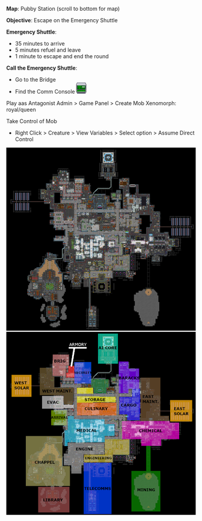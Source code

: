 
__Map__: Pubby Station (scroll to bottom for map)

__Objective__: Escape on the Emergency Shuttle

__Emergency Shuttle__:
* 35 minutes to arrive
* 5 minutes refuel and leave
* 1 minute to escape and end the round

__Call the Emergency Shuttle__:
* Go to the Bridge
* Find the Comm Console ![comm_console](images/comm_console.png "")



Play aas Antagonist
Admin > Game Panel > Create Mob
	Xenomorph: royal/queen


Take Control of Mob
* Right Click > Creature > View Variables > Select option > Assume Direct Control

![pubby](images/pubby.png "hi")
![pubby_label](images/pubby_label.png "hi")


